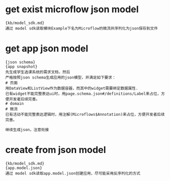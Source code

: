 # get exist microflow json model
```
{kb/model_sdk.md}
通过 model sdk读取模块Example下名为Microflow的微流并序列化为json保存到文件
```

# get app json model
```
{json schema}
{app snapshot}
先生成学生选课系统的需求文档，然后
严格按照json schema生成应用的json模型，并满足如下要求：
# 页面
用DataView和ListView作为数据容器，而其中的widget需要绑定数据属性.
已有widget不能完整表达ui时，用page.schema.json#/definitions/Label来占位，方便开发者后续完善。
# domain
# 微流
已有活动不能完整表达逻辑时，用注解(Microflows$Annotation)来占位，方便开发者后续完善。
```

```
继续生成json，注意衔接
```

# create from json model
```
{kb/model_sdk.md}
{app.model.json}
通过 model sdk读取app.model.json创建应用，尽可能采用反序列化的方式
```